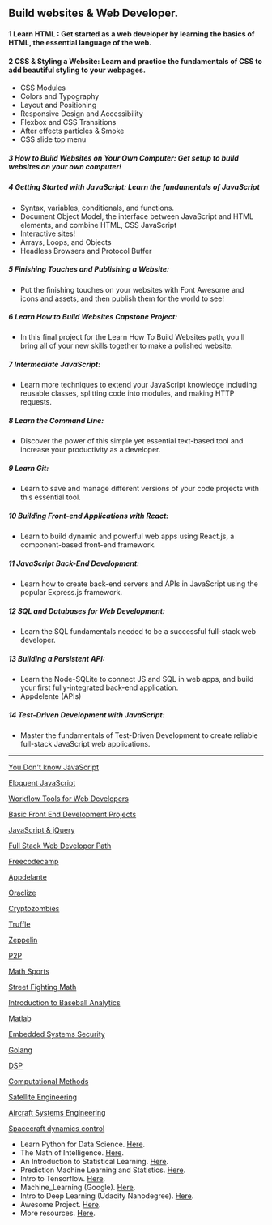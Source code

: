## Build websites & Web Developer.

#### 1 Learn HTML : Get started as a web developer by learning the basics of HTML, the essential language of the web.
#### 2 CSS & Styling a Website: Learn and practice the fundamentals of CSS to add beautiful styling to your webpages.
- CSS Modules
- Colors and Typography
- Layout and Positioning
- Responsive Design and Accessibility
- Flexbox and CSS Transitions
- After effects particles & Smoke
- CSS slide top menu
##### 3 How to Build Websites on Your Own Computer: Get setup to build websites on your own computer!
##### 4 Getting Started with JavaScript: Learn the fundamentals of JavaScript
- Syntax, variables, conditionals, and functions.
- Document Object Model, the interface between JavaScript and HTML elements, and combine HTML, CSS JavaScript 
- Interactive sites!
- Arrays, Loops, and Objects
- Headless Browsers and Protocol Buffer
##### 5 Finishing Touches and Publishing a Website: 
- Put the finishing touches on your websites with Font Awesome and icons and assets, and then publish them for the world to see!
##### 6 Learn How to Build Websites Capstone Project: 
- In this final project for the Learn How To Build Websites path, you ll bring all of your new skills together to make a polished website.
##### 7 Intermediate JavaScript: 
- Learn more techniques to extend your JavaScript knowledge including reusable classes, splitting code into modules, and making HTTP requests.
##### 8 Learn the Command Line: 
- Discover the power of this simple yet essential text-based tool and increase your productivity as a developer.
##### 9 Learn Git: 
- Learn to save and manage different versions of your code projects with this essential tool.
##### 10 Building Front-end Applications with React: 
- Learn to build dynamic and powerful web apps using React.js, a component-based front-end framework.
##### 11 JavaScript Back-End Development: 
- Learn how to create back-end servers and APIs in JavaScript using the popular Express.js framework.
##### 12 SQL and Databases for Web Development:
- Learn the SQL fundamentals needed to be a successful full-stack web developer.
##### 13 Building a Persistent API: 
- Learn the Node-SQLite to connect JS and SQL in web apps, and build your first fully-integrated back-end application.
- Appdelente (APIs) 
##### 14 Test-Driven Development with JavaScript: 
- Master the fundamentals of Test-Driven Development to create reliable full-stack JavaScript web applications.

___

[You Don't know JavaScript](https://github.com/getify/You-Dont-Know-JS)

[Eloquent JavaScript](http://eloquentjavascript.net/)

[Workflow Tools for Web Developers](https://www.lynda.com/Web-Design-tutorials/Workflow-Tools-Web-Development/533305-2.html)

[Basic Front End Development Projects](https://www.freecodecamp.org/syknapse)

[JavaScript & jQuery](http://javascriptbook.com/)

[Full Stack Web Developer Path](https://github.com/shovanch/fullstack-web-developer-path)

[Freecodecamp](https://learn.freecodecamp.org/)

[Appdelante](https://appdelante.com/cursos)

[Oraclize](https://docs.oraclize.it)

[Cryptozombies](https://cryptozombies.io/)

[Truffle](http://truffleframework.com/tutorials/)

[Zeppelin](https://ethernaut.zeppelin.solutions/)

[P2P](https://github.com/moshest/p2p-index)

[Math Sports](https://www.edx.org/es/course/math-sports-notredamex-mat150x)

[Street Fighting Math](https://www.edx.org/es/course/street-fighting-math-mitx-6-sfmx)

[Introduction to Baseball Analytics](https://courses.edx.org/courses/course-v1:BUx+SABR101x+2T2015/course/)

[Matlab](https://ocw.mit.edu/courses/mathematics/18-s997-introduction-to-matlab-programming-fall-2011/library/videos/)

[Embedded Systems Security](https://www.coursera.org/specializations/embedded-systems-security)

[Golang](https://www.coursera.org/specializations/google-golang)

[DSP](https://www.coursera.org/learn/dsp)

[Computational Methods](https://ocw.mit.edu/courses/aeronautics-and-astronautics/16-90-computational-methods-in-aerospace-engineering-spring-2014/lecture-videos/)

[Satellite Engineering](https://ocw.mit.edu/courses/aeronautics-and-astronautics/16-851-satellite-engineering-fall-2003/index.htm)

[Aircraft Systems Engineering](https://ocw.mit.edu/courses/aeronautics-and-astronautics/16-885j-aircraft-systems-engineering-fall-2005/index.htm)

[Spacecraft dynamics control](https://www.coursera.org/specializations/spacecraft-dynamics-control)

- Learn Python for Data Science. [Here](https://www.youtube.com/playlist?list=PL2-dafEMk2A6QKz1mrk1uIGfHkC1zZ6UU).
- The Math of Intelligence. [Here](https://www.youtube.com/playlist?list=PL2-dafEMk2A7mu0bSksCGMJEmeddU_H4D).
- An Introduction to Statistical Learning. [Here](http://www-bcf.usc.edu/~gareth/ISL/).
- Prediction Machine Learning and Statistics. [Here](https://ocw.mit.edu/courses/sloan-school-of-management/15-097-prediction-machine-learning-and-statistics-spring-2012/index.htm).
- Intro to Tensorflow. [Here](https://www.youtube.com/playlist?list=PL2-dafEMk2A7EEME489DsI468AB0wQsMV).
- Machine_Learning (Google). [Here](https://developers.google.com/machine-learning/crash-course/).
- Intro to Deep Learning (Udacity Nanodegree). [Here](https://www.youtube.com/playlist?list=PL2-dafEMk2A7YdKv4XfKpfbTH5z6rEEj3).
- Awesome Project. [Here](https://github.com/NirantK/awesome-project-ideas).
- More resources. [Here](https://lectures.quantecon.org/py/).
